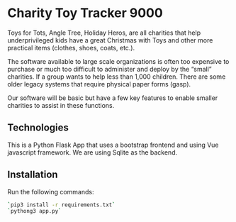 
# Charity Toy Tracker 9000
Toys for Tots, Angle Tree, Holiday Heros, are all charities that help underprivileged kids have a
great Christmas with Toys and other more practical items (clothes, shoes, coats, etc.).

The software available to large scale organizations is often too expensive to purchase or much
too difficult to administer and deploy by the “small” charities. If a group wants to help less than
1,000 children. There are some older legacy systems that require physical paper forms (gasp).

Our software will be basic but have a few key features to enable smaller charities to assist in
these functions.

## Technologies
This is a Python Flask App that uses a bootstrap frontend and using Vue javascript framework.
We are using Sqlite as the backend.

## Installation

Run the following commands:
```Bash
`pip3 install -r requirements.txt`
`pythong3 app.py`
```